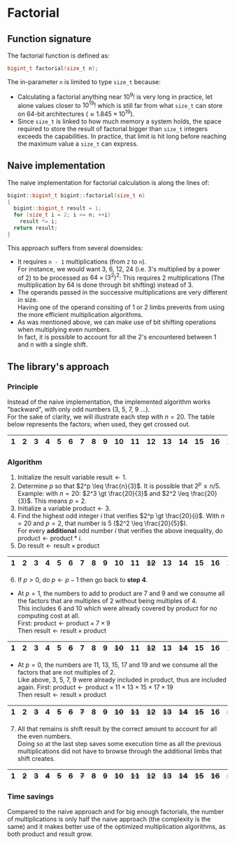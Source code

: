 # Factorial

## Function signature

The factorial function is defined as:
```c++
bigint_t factorial(size_t n);
```

The in-parameter `n` is limited to type `size_t` because:
 - Calculating a factorial anything near $`10^9!`$ is very long in practice, let alone values closer to $`10^{19}!`$ which is still far from what `size_t` can store on 64-bit architectures ($`\approx 1.845 \times 10^{19}`$).
 - Since `size_t` is linked to how much memory a system holds, the space required to store the result of factorial bigger than `size_t` integers exceeds the capabilities. In practice, that limit is hit long before reaching the maximum value a `size_t` can express.

## Naive implementation

The naive implementation for factorial calculation is along the lines of:

```c++
bigint::bigint_t bigint::factorial(size_t n)
{
  bigint::bigint_t result = 1;
  for (size_t i = 2; i <= n; ++i)
    result *= i;
  return result;
}
```

This approach suffers from several downsides:
 - It requires `n - 1` multiplications (from `2` to `n`).<br/>
For instance, we would want $`3`$, $`6`$, $`12`$, $`24`$ (i.e. $`3`$'s multiplied by a power of $`2`$) to be processed as $`64 \times (3^2)^2`$: This requires 2 multiplications (The multiplication by $`64`$ is done through bit shifting) instead of 3. 
 - The operands passed in the successive multiplications are very different in size.<br/>
 Having one of the operand consiting of 1 or 2 limbs prevents from using the more efficient multiplication algorithms.
 - As was mentioned above, we can make use of bit shifting operations when multiplying even numbers.<br/>
In fact, it is possible to account for all the $`2`$'s encountered between $`1`$ and $`n`$ with a single shift.

## The library's approach

### Principle

Instead of the naive implementation, the implemented algorithm works "backward", with only odd numbers ($`3`$, $`5`$, $`7`$, $`9`$ ...).<br/>
For the sake of clarity, we will illustrate each step with $`n = 20`$. The table below represents the factors; when used, they get crossed out.

|1|2|3|4|5|6|7|8|9|10|11|12|13|14|15|16|17|18|19|20|
|---|---|---|---|---|---|---|---|---|---|---|---|---|---|---|---|---|---|---|---|

### Algorithm

1. Initialize the result variable $`\text{result} \leftarrow 1`$.
2. Determine $`p`$ so that $`2^p \leq \frac{n}{3}`$. It is possible that $`2^p \leq n / 5`$.<br/>
Example: with $`n = 20`$: $`2^3 \gt \frac{20}{3}`$ and $`2^2 \leq \frac{20}{3}`$. This means $`p = 2`$.
3. Initialize a variable $`\text{product} \leftarrow 3`$.
4. Find the highest odd integer $`i`$ that verifies $`2^p \gt \frac{20}{i}`$. With $`n = 20`$ and $`p = 2`$, that number is $`5`$ ($`2^2 \leq \frac{20}{5}`$).<br/>
For every **additional** odd number $`i`$ that verifies the above inequality, do $`\text{product} \leftarrow \text{product} * i`$.
5. Do $`\text{result} \leftarrow \text{result} \times \text{product}`$

|1|2|3|4|5|6|7|8|9|10|11|<strike>12</strike>|13|14|15|16|17|18|19|<strike>20</strike>|
|---|---|---|---|---|---|---|---|---|---|---|---|---|---|---|---|---|---|---|---|

6. If $`p > 0`$, do $`p \leftarrow p - 1`$ then go back to **step 4**.
  - At $`p = 1`$, the numbers to add to product are $`7`$ and $`9`$ and we consume all the factors that are multiples of $`2`$ without being multiples of $`4`$.<br/>
    This includes $`6`$ and $`10`$ which were already covered by $`\text{product}`$ for no computing cost at all.<br/>
    First: $`\text{product} \leftarrow \text{product} \times 7 \times 9`$<br/>
    Then $`\text{result} \leftarrow \text{result} \times \text{product}`$
    
|1|2|3|4|5|<strike>6</strike>|7|8|9|<strike>10</strike>|11|<strike>12</strike>|13|<strike>14</strike>|15|16|17|<strike>18</strike>|19|<strike>20</strike>|
|---|---|---|---|---|---|---|---|---|---|---|---|---|---|---|---|---|---|---|---|

  - At $`p = 0`$, the numbers are $`11`$, $`13`$, $`15`$, $`17`$ and $`19`$ and we consume all the factors that are not multiples of $`2`$.<br/>
    Like above, $`3`$, $`5`$, $`7`$, $`9`$ were already included in $`\text{product}`$, thus are included again.
    First: $`\text{product} \leftarrow \text{product} \times 11 \times 13 \times 15 \times 17 \times 19`$<br/>
    Then $`\text{result} \leftarrow \text{result} \times \text{product}`$

|1|2|<strike>3</strike>|4|<strike>5</strike>|<strike>6</strike>|<strike>7</strike>|8|<strike>9</strike>|<strike>10</strike>|<strike>11</strike>|<strike>12</strike>|<strike>13</strike>|<strike>14</strike>|<strike>15</strike>|16|<strike>17</strike>|<strike>18</strike>|<strike>19</strike>|<strike>20</strike>|
|---|---|---|---|---|---|---|---|---|---|---|---|---|---|---|---|---|---|---|---|

7. All that remains is shift $`\text{result}`$ by the correct amount to account for all the even numbers.<br/>
Doing so at the last step saves some execution time as all the previous multiplications did not have to browse through the additional limbs that shift creates.

|1|<strike>2</strike>|<strike>3</strike>|<strike>4</strike>|<strike>5</strike>|<strike>6</strike>|<strike>7</strike>|<strike>8</strike>|<strike>9</strike>|<strike>10</strike>|<strike>11</strike>|<strike>12</strike>|<strike>13</strike>|<strike>14</strike>|<strike>15</strike>|<strike>16</strike>|<strike>17</strike>|<strike>18</strike>|<strike>19</strike>|<strike>20</strike>|
|---|---|---|---|---|---|---|---|---|---|---|---|---|---|---|---|---|---|---|---|

### Time savings

Compared to the naive approach and for big enough factorials, the number of multiplications is only half the naive approach (the complexity is the same) and it makes better use of the optimized multiplication algorithms, as both $`\text{product}`$ and $`\text{result}`$ grow.
